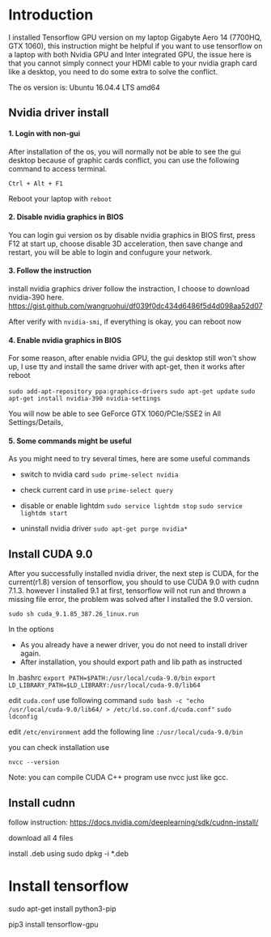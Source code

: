 # Introduction

I installed Tensorflow GPU version on my laptop Gigabyte Aero 14 (7700HQ, GTX 1060), this instruction might be helpful if you want to use tensorflow on a laptop with both Nvidia GPU and Inter integrated GPU, the issue here is that you cannot simply connect your HDMI cable to your nvidia graph card like a desktop, you need to do some extra to solve the conflict.

The os version is: Ubuntu 16.04.4 LTS amd64

## Nvidia driver install

#### 1. Login with non-gui

After installation of the os, you will normally not be able to see the gui desktop because of graphic cards conflict, you can use the following command to access terminal.

```Ctrl + Alt + F1```

Reboot your laptop with ```reboot```

#### 2. Disable nvidia graphics in BIOS
You can login gui version os by disable nvidia graphics in BIOS first, press F12 at start up, choose disable 3D acceleration, then save change and restart, you will be able to login and confugure your network.


#### 3. Follow the instruction
install nvidia graphics driver follow the instraction, I choose to download nvidia-390 here.
https://gist.github.com/wangruohui/df039f0dc434d6486f5d4d098aa52d07

After verify with ```nvidia-smi```, if everything is okay, you can reboot now


#### 4. Enable nvidia graphics in BIOS
For some reason, after enable nvidia GPU, the gui desktop still won't show up, I use tty and install the same driver with apt-get, then it works after reboot

```sudo add-apt-repository ppa:graphics-drivers```
```sudo apt-get update```
```sudo apt-get install nvidia-390 nvidia-settings```

You will now be able to see GeForce GTX 1060/PCIe/SSE2 in All Settings/Details, 

#### 5. Some commands might be useful
As you might need to try several times, here are some useful commands

* switch to nvidia card
```sudo prime-select nvidia```

* check current card in use
```prime-select query```

* disable or enable lightdm
```sudo service lightdm stop```
```sudo service lightdm start```

* uninstall nvidia driver
```sudo apt-get purge nvidia*```


## Install CUDA 9.0
After you successfully installed nvidia driver, the next step is CUDA, for the current(r1.8) version of tensorflow, you should to use CUDA 9.0 with cudnn 7.1.3. however I installed 9.1 at first, tensorflow will not run and thrown a missing file error, the problem was solved after I installed the 9.0 version.

```sudo sh cuda_9.1.85_387.26_linux.run```

In the options
* As you already have a newer driver, you do not need to install driver again. 
* After installation, you should export path and lib path as instructed

In .bashrc
```export PATH=$PATH:/usr/local/cuda-9.0/bin```
```export LD_LIBRARY_PATH=$LD_LIBRARY:/usr/local/cuda-9.0/lib64```

edit ```cuda.conf``` use following command
```sudo bash -c "echo /usr/local/cuda-9.0/lib64/ > /etc/ld.so.conf.d/cuda.conf"```
```sudo ldconfig```

edit ```/etc/environment``` add the following line
```:/usr/local/cuda-9.0/bin```


you can check installation use 

```nvcc --version```

Note: you can compile CUDA C++ program use nvcc just like gcc.

## Install cudnn
follow instruction: 
https://docs.nvidia.com/deeplearning/sdk/cudnn-install/

download all 4 files

install .deb using sudo dpkg -i *.deb

# Install tensorflow

sudo apt-get install python3-pip

pip3 install tensorflow-gpu
